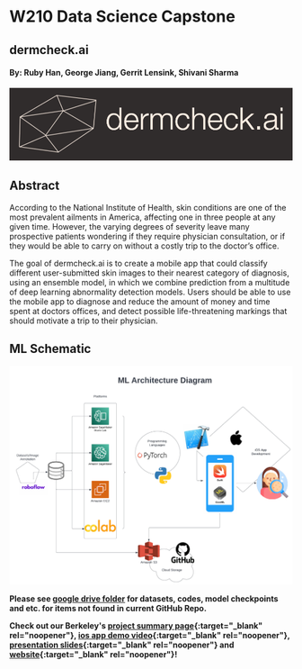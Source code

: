 # W210 Data Science Capstone
## dermcheck.ai
#### By: Ruby Han, George Jiang, Gerrit Lensink, Shivani Sharma

![banner](images/logo_banner.png)

## Abstract
According to the National Institute of Health, skin conditions are one of the most prevalent ailments in America, affecting one in three people at any given time. However, the varying degrees of severity leave many prospective patients wondering if they require physician consultation, or if they would be able to carry on without a costly trip to the doctor’s office.

The goal of dermcheck.ai is to create a mobile app that could classify different user-submitted skin images to their nearest category of diagnosis, using an ensemble model, in which we combine prediction from a multitude of deep learning abnormality detection models. Users should be able to use the mobile app to diagnose and reduce the amount of money and time spent at doctors offices, and detect possible life-threatening markings that should motivate a trip to their physician.

## ML Schematic
![ml_architecture](images/ml_diagram.png)

**Please see [google drive folder](https://drive.google.com/drive/folders/1oLqejM9KnDiIgUupEGkxGM3_vdqboxlI?usp=sharing) for datasets, codes, model checkpoints and etc. for items not found in current GitHub Repo.**

**Check out our Berkeley's [project summary page](https://www.ischool.berkeley.edu/projects/2022/dermcheckai){:target="_blank" rel="noopener"}, [ios app demo video](https://www.youtube.com/watch?v=6QEdzAtjEw4){:target="_blank" rel="noopener"}, [presentation slides](https://github.com/ruby-han/dermcheck-ai/blob/main/final_presentation_slides.pdf){:target="_blank" rel="noopener"} and [website](https://gerritlensink.wixsite.com/dermcheck-ai){:target="_blank" rel="noopener"}!**
